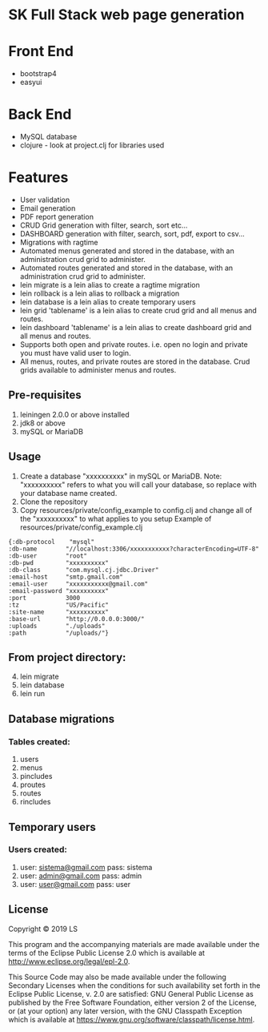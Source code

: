 # SK Full Stack web page generation

# Front End
- bootstrap4
- easyui

# Back End
- MySQL database
- clojure - look at project.clj for libraries used

# Features
- User validation
- Email generation
- PDF report generation
- CRUD Grid generation with filter, search, sort etc...
- DASHBOARD generation with filter, search, sort, pdf, export to csv...
- Migrations with ragtime
- Automated menus generated and stored in the database, with an administration crud grid to administer.
- Automated routes generated and stored in the database, with an administration crud grid to administer.
- lein migrate is a lein alias to create a ragtime migration
- lein rollback is a lein alias to rollback a migration
- lein database is a lein alias to create temporary users
- lein grid 'tablename' is a lein alias to create crud grid and all menus and routes.
- lein dashboard 'tablename' is a lein alias to create dashboard grid and all menus and routes.
- Supports both open and private routes. i.e. open no login and private you must have valid user to login.
- All menus, routes, and private routes are stored in the database. Crud grids available to administer menus and routes.

## Pre-requisites
1. leiningen 2.0.0 or above installed
2. jdk8 or above
3. mySQL or MariaDB

## Usage
1. Create a database "xxxxxxxxxx" in mySQL or MariaDB.  Note: "xxxxxxxxxx" refers to what you will call your database, so replace with your database name created.
2. Clone the repository
3. Copy resources/private/config_example to config.clj and change all of the "xxxxxxxxxx" to what applies to you setup
  Example of resources/private/config_example.clj
  ```
  {:db-protocol    "mysql"
  :db-name        "//localhost:3306/xxxxxxxxxxx?characterEncoding=UTF-8"
  :db-user        "root"
  :db-pwd         "xxxxxxxxxx"
  :db-class       "com.mysql.cj.jdbc.Driver"
  :email-host     "smtp.gmail.com"
  :email-user     "xxxxxxxxxxx@gmail.com"
  :email-password "xxxxxxxxxx"
  :port           3000
  :tz             "US/Pacific"
  :site-name      "xxxxxxxxxx"
  :base-url       "http://0.0.0.0:3000/"
  :uploads        "./uploads"
  :path           "/uploads/"}
  ```
## From project directory:
4. lein migrate
5. lein database
6. lein run

## Database migrations
### Tables created:
1. users
2. menus
3. pincludes
4. proutes
5. routes
6. rincludes

## Temporary users
### Users created:
1. user: sistema@gmail.com pass: sistema
2. user: admin@gmail.com   pass: admin
3. user: user@gmail.com    pass: user

## License

Copyright © 2019 LS

This program and the accompanying materials are made available under the
terms of the Eclipse Public License 2.0 which is available at
http://www.eclipse.org/legal/epl-2.0.

This Source Code may also be made available under the following Secondary
Licenses when the conditions for such availability set forth in the Eclipse
Public License, v. 2.0 are satisfied: GNU General Public License as published by
the Free Software Foundation, either version 2 of the License, or (at your
option) any later version, with the GNU Classpath Exception which is available
at https://www.gnu.org/software/classpath/license.html.
